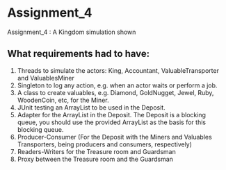 # Assignment_4
Assignment_4 : A Kingdom simulation shown

## What requirements had to have: 
1. Threads to simulate the actors: King, Accountant, ValuableTransporter and ValuablesMiner
2. Singleton to log any action, e.g. when an actor waits or perform a job.
3. A class to create valuables, e.g. Diamond, GoldNugget, Jewel, Ruby, WoodenCoin, etc, for the Miner.
4. JUnit testing an ArrayList to be used in the Deposit.
5. Adapter for the ArrayList in the Deposit. The Deposit is a blocking queue, you should use the provided ArrayList as the basis for this blocking queue.
6. Producer-Consumer (For the Deposit with the Miners and Valuables Transporters, being producers and consumers, respectively)
7. Readers-Writers for the Treasure room and Guardsman
8. Proxy between the Treasure room and the Guardsman
